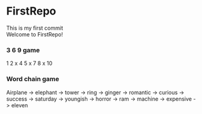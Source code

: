 # FirstRepo


This is my first commit<br>
Welcome to FirstRepo!


### 3 6 9 game

1
2
x
4
5
x
7
8
x
10


### Word chain game

Airplane -> elephant -> tower -> ring -> ginger -> romantic -> curious -> success -> saturday -> youngish -> horror -> ram -> machine -> expensive -> eleven
